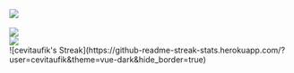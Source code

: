 <div>
  <a href="#">
    <img align="center" src="https://github-readme-stats.vercel.app/api?username=cevitaufik&show_icons=true&theme=github_dark&count_private=true&rank_icon=github&hide=contribs" />
  </a>
</div>
<br/>
<div>
  <a href="#">
    <img align="center" src="https://github-readme-stats.vercel.app/api/top-langs/?username=cevitaufik&theme=github_dark&hide=jupyter%20notebook%2Ccss" />
  </a>
</div>
<div>
  <a href="#">
    <img align="center" src="https://github-readme-streak-stats.herokuapp.com/?user=cevitaufik&theme=vue-dark&hide_border=true" />
  </a>
</div>
![cevitaufik's Streak](https://github-readme-streak-stats.herokuapp.com/?user=cevitaufik&theme=vue-dark&hide_border=true)

